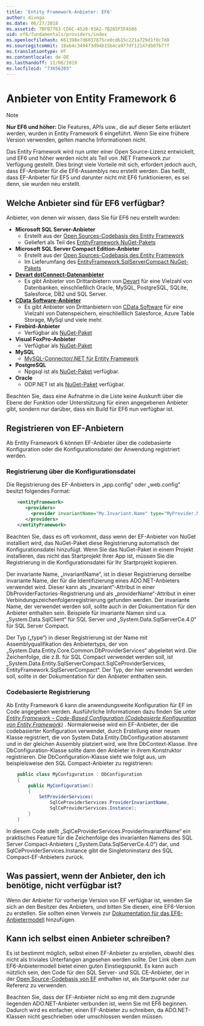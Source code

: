 ```yaml
---
title: 'Entity Framework-Anbieter: EF6'
author: divega
ms.date: 06/27/2018
ms.assetid: 7BFB7763-CD6C-4520-93A2-7B265F5FA586
uid: ef6/fundamentals/providers/index
ms.openlocfilehash: 661398e7d6037875ce0cdb15c221a729d1f0c7d8
ms.sourcegitcommit: 18ab4c349473d94b15b4ca977df12147db07b77f
ms.translationtype: HT
ms.contentlocale: de-DE
ms.lasthandoff: 11/06/2019
ms.locfileid: "73656203"
---
```

# <a name="entity-framework-6-providers"></a>Anbieter von Entity Framework 6
> [!NOTE]
> **Nur EF6 und höher:** Die Features, APIs usw., die auf dieser Seite erläutert werden, wurden in Entity Framework 6 eingeführt. Wenn Sie eine frühere Version verwenden, gelten manche Informationen nicht.

Das Entity Framework wird nun unter einer Open Source-Lizenz entwickelt, und EF6 und höher werden nicht als Teil von .NET Framework zur Verfügung gestellt. Dies bringt viele Vorteile mit sich, erfordert jedoch auch, dass EF-Anbieter für die EF6-Assemblys neu erstellt werden. Das heißt, dass EF-Anbieter für EF5 und darunter nicht mit EF6 funktionieren, es sei denn, sie wurden neu erstellt.

## <a name="which-providers-are-available-for-ef6"></a>Welche Anbieter sind für EF6 verfügbar?

Anbieter, von denen wir wissen, dass Sie für EF6 neu erstellt wurden:

*   **Microsoft SQL Server-Anbieter**
    *   Erstellt aus der [Open Sources-Codebasis des Entity Framework](https://github.com/aspnet/EntityFramework6)
    *   Geliefert als Teil des [EntityFramework NuGet-Pakets](https://nuget.org/packages/EntityFramework)
*   **Microsoft SQL Server Compact Edition-Anbieter**
    *   Erstellt aus der [Open Sources-Codebasis des Entity Framework](https://github.com/aspnet/EntityFramework6)
    *   Im Lieferumfang des [EntityFramework.SqlServerCompact NuGet-Pakets](https://nuget.org/packages/EntityFramework.SqlServerCompact)
*   [**Devart dotConnect-Datenanbieter**](https://www.devart.com/dotconnect/)
    *   Es gibt Anbieter von Drittanbietern von [Devart](https://www.devart.com/) für eine Vielzahl von Datenbanken, einschließlich Oracle, MySQL, PostgreSQL, SQLite, Salesforce, DB2 und SQL Server.
*   [**CData Software-Anbieter**](https://www.cdata.com/ado/)
    *   Es gibt Anbieter von Drittanbietern von [CData Software](https://www.cdata.com/ado/) für eine Vielzahl von Datenspeichern, einschließlich Salesforce, Azure Table Storage, MySql und viele mehr.
*   **Firebird-Anbieter**
    *   Verfügbar als [NuGet-Paket](https://www.nuget.org/packages/EntityFramework.Firebird/)
*   **Visual FoxPro-Anbieter**
    *   Verfügbar als [NuGet-Paket](https://www.nuget.org/packages/VFPEntityFrameworkProvider2/)
*   **MySQL**
    *   [MySQL-Connector/.NET für Entity Framework](https://dev.mysql.com/doc/connector-net/en/connector-net-entityframework60.html)
*   **PostgreSQL**
    *   Npgsql ist als [NuGet-Paket](https://www.nuget.org/packages/EntityFramework6.Npgsql/) verfügbar.
*   **Oracle**
    *   ODP.NET ist als [NuGet-Paket](https://www.nuget.org/packages/Oracle.ManagedDataAccess.EntityFramework/) verfügbar.

Beachten Sie, dass eine Aufnahme in die Liste keine Auskunft über die Ebene der Funktion oder Unterstützung für einen angegebenen Anbieter gibt, sondern nur darüber, dass ein Build für EF6 nun verfügbar ist.

## <a name="registering-ef-providers"></a>Registrieren von EF-Anbietern

Ab Entity Framework 6 können EF-Anbieter über die codebasierte Konfiguration oder die Konfigurationsdatei der Anwendung registriert werden.

### <a name="config-file-registration"></a>Registrierung über die Konfigurationsdatei

Die Registrierung des EF-Anbieters in „app.config“ oder „web.config“ besitzt folgendes Format:


``` xml
    <entityFramework>
       <providers>
         <provider invariantName="My.Invariant.Name" type="MyProvider.MyProviderServices, MyAssembly" />
       </providers>
    </entityFramework>
```

Beachten Sie, dass es oft vorkommt, dass wenn der EF-Anbieter von NuGet installiert wird, das NuGet-Paket diese Registrierung automatisch der Konfigurationsdatei hinzufügt. Wenn Sie das NuGet-Paket in einem Projekt installieren, das nicht das Startprojekt Ihrer App ist, müssen Sie die Registrierung in die Konfigurationsdatei für Ihr Startprojekt kopieren.

Der invariante Name, „invariantName“, ist in dieser Registrierung derselbe invariante Name, der für die Identifizierung eines ADO.NET-Anbieters verwendet wird. Dieser kann als „invariant“-Attribut in einer DbProviderFactories-Registrierung und als „providerName“-Attribut in einer Verbindungszeichenfolgenregistrierung gefunden werden. Der invariante Name, der verwendet werden soll, sollte auch in der Dokumentation für den Anbieter enthalten sein. Beispiele für invariante Namen sind u.a. „System.Data.SqlClient“ für SQL Server und „System.Data.SqlServerCe.4.0“ für SQL Server Compact.

Der Typ („type“) in dieser Registrierung ist der Name mit Assemblyqualifikation des Anbietertyps, der von „System.Data.Entity.Core.Common.DbProviderServices“ abgeleitet wird. Die Zeichenfolge, die z.B. für SQL Compact verwendet werden soll, ist „System.Data.Entity.SqlServerCompact.SqlCeProviderServices, EntityFramework.SqlServerCompact“. Der Typ, der hier verwendet werden soll, sollte in der Dokumentation für den Anbieter enthalten sein.

### <a name="code-based-registration"></a>Codebasierte Registrierung

Ab Entity Framework 6 kann die anwendungsweite Konfiguration für EF im Code angegeben werden. Ausführliche Informationen dazu finden Sie unter _[Entity Framework – Code-Based Configuration (Codebasierte Konfiguration von Entity Framework)](https://msdn.microsoft.com/data/jj680699)_ . Normalerweise wird ein EF-Anbieter, der die codebasierter Konfiguration verwendet, durch Erstellung einer neuen Klasse registriert, die von System.Data.Entity.DbConfiguration abstammt und in der gleichen Assembly platziert wird, wie Ihre DbContext-Klasse. Ihre DbConfiguration-Klasse sollte dann den Anbieter in ihrem Konstruktor registrieren. Die DbConfiguration-Klasse sieht wie folgt aus, um beispielsweise den SQL Compact-Anbieter zu registrieren:

``` csharp
    public class MyConfiguration : DbConfiguration
    {
        public MyConfiguration()
        {
            SetProviderServices(
                SqlCeProviderServices.ProviderInvariantName,
                SqlCeProviderServices.Instance);
        }
    }
```

In diesem Code stellt „SqlCeProviderServices.ProviderInvariantName“ ein praktisches Feature für die Zeichenfolge des invarianten Namens des SQL Server Compact-Anbieters („System.Data.SqlServerCe.4.0“) dar, und SqlCeProviderServices.Instance gibt die Singletoninstanz des SQL Compact-EF-Anbieters zurück.

## <a name="what-if-the-provider-i-need-isnt-available"></a>Was passiert, wenn der Anbieter, den ich benötige, nicht verfügbar ist?

Wenn der Anbieter für vorherige Version von EF verfügbar ist, wenden Sie sich an den Besitzer des Anbieters, und bitten Sie diesen, eine EF6-Version zu erstellen. Sie sollten einen Verweis zur [Dokumentation für das EF6-Anbietermodell](~/ef6/fundamentals/providers/provider-model.md) hinzufügen.

## <a name="can-i-write-a-provider-myself"></a>Kann ich selbst einen Anbieter schreiben?

Es ist bestimmt möglich, selbst einen EF-Anbieter zu erstellen, obwohl dies nicht als triviales Unterfangen angesehen werden sollte. Der Link oben zum EF6-Anbietermodell bietet einen guten Einstiegspunkt. Es kann auch nützlich sein, den Code für den SQL Server- und SQL CE-Anbieter, der in der [Open Source-Codebasis von EF](https://github.com/aspnet/EntityFramework6) enthalten ist, als Startpunkt oder zur Referenz zu verwenden.

Beachten Sie, dass der EF-Anbieter nicht so eng mit dem zugrunde liegenden ADO.NET-Anbieter verbunden ist, wenn Sie mit EF6 beginnen. Dadurch wird es einfacher, einen EF-Anbieter zu schreiben, da ADO.NET-Klassen nicht geschrieben oder umschlossen werden müssen.
